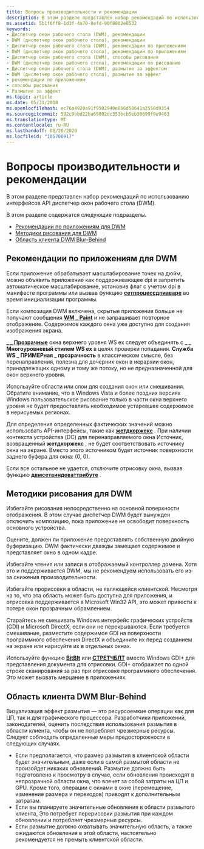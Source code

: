 ```yaml
---
title: Вопросы производительности и рекомендации
description: В этом разделе представлен набор рекомендаций по использованию интерфейсов API диспетчер окон рабочего стола (DWM).
ms.assetid: 5b1f6ff8-1d3f-4a70-8efd-90f8802e8532
keywords:
- Диспетчер окон рабочего стола (DWM), рекомендации
- DWM (диспетчер окон рабочего стола), рекомендации
- Диспетчер окон рабочего стола (DWM), рекомендации по приложениям
- DWM (диспетчер окон рабочего стола), рекомендации по приложениям
- Диспетчер окон рабочего стола (DWM), способы рисования
- DWM (диспетчер окон рабочего стола), рекомендации по рисованию
- Диспетчер окон рабочего стола (DWM), размытие за эффектом
- DWM (диспетчер окон рабочего стола), размытие за эффект
- рекомендации по приложениям
- способы рисования
- Размытие за эффект
ms.topic: article
ms.date: 05/31/2018
ms.openlocfilehash: ec76a4920a91f9502940e866d58641a2550d9354
ms.sourcegitcommit: 592c9bbd22ba69802dc353bcb5eb30699f9e9403
ms.translationtype: MT
ms.contentlocale: ru-RU
ms.lasthandoff: 08/20/2020
ms.locfileid: "105700917"
---
```

# <a name="performance-considerations-and-best-practices"></a>Вопросы производительности и рекомендации

В этом разделе представлен набор рекомендаций по использованию интерфейсов API диспетчер окон рабочего стола (DWM).

В этом разделе содержатся следующие подразделы.

-   [Рекомендации по приложениям для DWM](#application-practices-for-dwm)
-   [Методики рисования для DWM](#drawing-practices-for-dwm)
-   [Область клиента DWM Blur-Behind](#dwm-blur-behind-client-region)

## <a name="application-practices-for-dwm"></a>Рекомендации по приложениям для DWM

Если приложение обрабатывает масштабирование точек на дюйм, можно объявить приложение как поддерживающее dpi и запретить автоматическое масштабирование, установив флаг с учетом dpi в манифесте программы или вызвав функцию [**сетпроцессдпиаваре**](/windows/desktop/api/winuser/nf-winuser-setprocessdpiaware) во время инициализации программы.

Если композиция DWM включена, скрытые приложения больше не получают сообщения [**WM \_ Paint**](/windows/desktop/gdi/wm-paint) и не запрашивает повторное отображение. Содержимое каждого окна уже доступно для создания изображения экрана.

[**\_ \_ Прозрачные**](/windows/desktop/api/winuser/nf-winuser-createwindowexa) окна верхнего уровня WS ex следует объединять с **\_ \_ Многоуровневый стилем WS ex** в целях проверки попадания. **Служба WS \_ ПРИМЕРная \_ прозрачность** в классическом смысле, без перенаправления, полезна для дочерних окон в иерархии окон, принадлежащих одному и тому же потоку, но не предназначенной для окон верхнего уровня.

Используйте области или слои для создания окон или смешивания. Обратите внимание, что в Windows Vista и более поздних версиях Windows пользовательское рисование только в части окна верхнего уровня не будет предоставлять необходимое устаревшее содержимое в нерисуемых регионах.

Для определения определенных фактических значений можно использовать API-интерфейсы, такие как [**жетдкоржекс**](/windows/desktop/api/wingdi/nf-wingdi-getdcorgex) . При наличии контекста устройства (DC) для перенаправляемого окна Источник, возвращенный **жетдкоржекс** , не будет соответствовать источнику окна на экране. Вместо этого источником будет источник поверхности заднего буфера для окна: (0, 0).

Если все остальное не удается, отключите отрисовку окна, вызвав функцию [**двмсетвиндоваттрибуте**](/windows/desktop/api/Dwmapi/nf-dwmapi-dwmsetwindowattribute) .

## <a name="drawing-practices-for-dwm"></a>Методики рисования для DWM

Избегайте рисования непосредственно на основной поверхности отображения. В этом случае диспетчер DWM будет вынужден отключить композицию, пока приложение не освободит поверхность основного устройства.

Оцените, должен ли приложение предоставлять собственную двойную буферизацию. DWM фактически дважды замещает содержимое и представляет окно в одном кадре.

Избегайте чтения или записи в отображаемый контроллер домена. Хотя это и поддерживается DWM, мы не рекомендуем использовать его из-за снижения производительности.

Избегайте прорисовки в области, не являющейся клиентской. Несмотря на то, что эта область может быть доступна для приложения, и отрисовка поддерживается в Microsoft Win32 API, это может привести к потере окон прозрачным обрамлением.

Старайтесь не смешивать Windows интерфейс графических устройств (GDI) и Microsoft DirectX, если они не перекрываются. Если требуется смешивание, разместите содержимое GDI на поверхности программного обеспечения DirectX и объедините их перед созданием на экране или нарисуйте их в отдельных окнах.

Используйте функцию [**BitBlt**](/windows/desktop/api/wingdi/nf-wingdi-bitblt) или [**СТРЕТЧБЛТ**](/windows/desktop/api/wingdi/nf-wingdi-stretchblt) вместо Windows GDI+ для представления документа для отрисовки. GDI+ отображает по одной строке сканирования за раз при отрисовке программного обеспечения. Это может вызвать мерцание в приложениях.

## <a name="dwm-blur-behind-client-region"></a>Область клиента DWM Blur-Behind

Визуализация эффект размытия — это ресурсоемкие операции как для ЦП, так и для графического процессора. Разработчики приложений, законодателей, оценить последствия использования размытия в области клиента, чтобы он не потребляет чрезмерные ресурсы. Следует соблюдать определенные меры предосторожности в следующих случаях.

-   Если предполагается, что размер размытия в клиентской области будет значительным, даже если в самой размытой области не произойдет никаких обновлений. Размытие должно быть подготовлено к просмотру в случае, если обновления происходят в непрозрачной области окна, что влечет за собой затраты на ЦП и GPU. Кроме того, операции с окнами в окне (перемещение, изменение размера и переходов) приводят к дополнительным затратам.
-   Если вы планируете значительные обновления в области размытого клиента, Это потребует перерисовки размытия при каждом обновлении и потребляет чрезмерные ресурсы.
-   Если размытие должно охватывать значительную область, а также ожидаются обновления в этой области, настоятельно рекомендуется не премыть клиентской области.

 

 